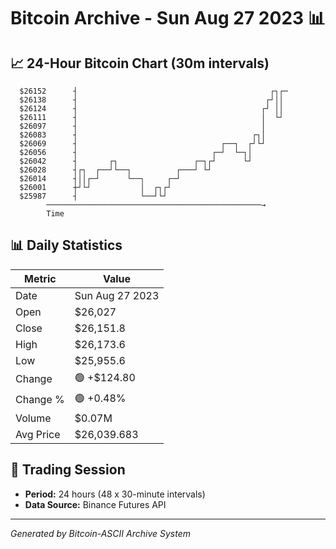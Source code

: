 # Bitcoin Archive - Sun Aug 27 2023 📊

## 📈 24-Hour Bitcoin Chart (30m intervals)

```
  $26152      ┤                                           ┌┐┌─ 
  $26138      ┤                                          ┌┘││  
  $26124      ┤                                         ┌┘ ││  
  $26111      ┤                                         │  └┘  
  $26097      ┤                                         │      
  $26083      ┤                                       ┌┐│      
  $26069      ┤                                ┌──┐  ┌┘└┘      
  $26056      ┤                              ┌─┘  └─┐│         
  $26042      ┤       ┌┐                 ┌─┐┌┘      └┘         
  $26028      ┤┌┐  ┌──┘└──┐          ┌───┘ └┘                  
  $26014      ┤││┌─┘      └──┐     ┌─┘                         
  $26001      ┼┘└┘           │  ┌┐┌┘                           
  $25987      ┤              └──┘└┘                            
        ────────────────────────────────────────────────→
        Time
```

## 📊 Daily Statistics

| Metric | Value |
|--------|-------|
| Date | Sun Aug 27 2023 |
| Open | $26,027 |
| Close | $26,151.8 |
| High | $26,173.6 |
| Low | $25,955.6 |
| Change | 🟢 +$124.80 |
| Change % | 🟢 +0.48% |
| Volume | $0.07M |
| Avg Price | $26,039.683 |

## 📅 Trading Session

- **Period:** 24 hours (48 x 30-minute intervals)
- **Data Source:** Binance Futures API

---
*Generated by Bitcoin-ASCII Archive System*
